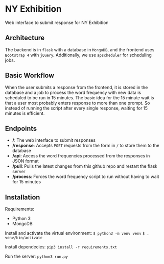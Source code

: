 # NY Exhibition
Web interface to submit response for NY Exhibition

## Architecture
The backend is in `flask` with a database in `MongoDB`, and the frontend uses `Bootstrap 4` with `jQuery`. Additionally, we use `apscheduler` for scheduling jobs.

## Basic Workflow
When the user submits a response from the frontend, it is stored in the database and a job to process the word frequency with new data is scheduled to be run in 15 minutes. The basic idea for the 15 minute wait is that a user most probably enters response to more than one prompt. So instead of running the script after every single response, waiting for 15 minutes is efficient.

## Endpoints
 - **/**: The web interface to submit responses
 - **/response**: Accepts `POST` requests from the form in `/` to store them to the database
 - **/api**: Access the word frequencies processed from the responses in JSON format
 - **/pull**: Pulls the latest changes from this github repo and restart the flask server
 - **/process**: Forces the word frequency script to run without having to wait for 15 minutes


 ## Installation

Requirements:
- Python 3
- MongoDB

Install and activate the virtual environment:
`$ python3 -m venv venv`
`$ . venv/bin/activate`

Install dependecies:
`pip3 install -r requirements.txt`

Run the server:
`python3 run.py`
